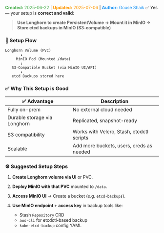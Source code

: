 <span style="color:#4caf50;"><b>Created:</b> 2025-06-22</span> | <span style="color:#ff9800;"><b>Updated:</b> 2025-07-06</span> | <span style="color:#2196f3;"><b>Author:</b> Gouse Shaik</span>
✅ Yes — your setup is **correct and valid**:

> **Use Longhorn to create PersistentVolume → Mount it in MinIO → Store etcd backups in MinIO (S3-compatible)**

### 🔁 Setup Flow
```text
Longhorn Volume (PVC)
       ↓
     MinIO Pod (Mounted /data)
       ↓
   S3-Compatible Bucket (via MinIO UI/API)
       ↓
   etcd Backups stored here
```

### ✅ Why This Setup is Good

|✅ Advantage|Description|
|---|---|
|Fully on-prem|No external cloud needed|
|Durable storage via Longhorn|Replicated, snapshot-ready|
|S3 compatibility|Works with Velero, Stash, etcdctl scripts|
|Scalable|Add more buckets, users, creds as needed|
### ⚙️ Suggested Setup Steps

1. **Create Longhorn volume via UI** or PVC.
2. **Deploy MinIO with that PVC** mounted to `/data`.
3. **Access MinIO UI** → Create a bucket (e.g. `etcd-backups`).
4. **Use MinIO endpoint + access key** in backup tools like:
    
    - Stash `Repository` CRD
    - `aws-cli` for etcdctl-based backup
    - `kube-etcd-backup` config YAML